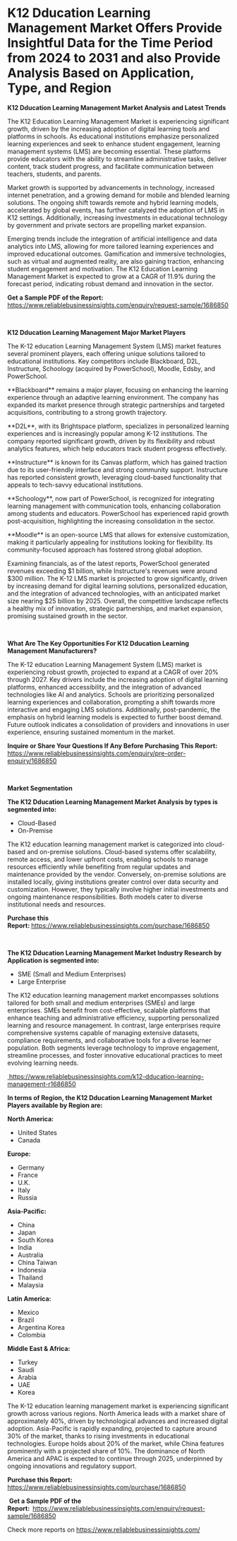 <p><h1>K12 Dducation Learning Management Market Offers Provide Insightful Data for the Time Period from 2024 to 2031 and also Provide Analysis Based on Application, Type, and Region</h1></p><p><strong>K12 Dducation Learning Management Market Analysis and Latest Trends</strong></p>
<p><p>The K12 Education Learning Management Market is experiencing significant growth, driven by the increasing adoption of digital learning tools and platforms in schools. As educational institutions emphasize personalized learning experiences and seek to enhance student engagement, learning management systems (LMS) are becoming essential. These platforms provide educators with the ability to streamline administrative tasks, deliver content, track student progress, and facilitate communication between teachers, students, and parents.</p><p>Market growth is supported by advancements in technology, increased internet penetration, and a growing demand for mobile and blended learning solutions. The ongoing shift towards remote and hybrid learning models, accelerated by global events, has further catalyzed the adoption of LMS in K12 settings. Additionally, increasing investments in educational technology by government and private sectors are propelling market expansion.</p><p>Emerging trends include the integration of artificial intelligence and data analytics into LMS, allowing for more tailored learning experiences and improved educational outcomes. Gamification and immersive technologies, such as virtual and augmented reality, are also gaining traction, enhancing student engagement and motivation. The K12 Education Learning Management Market is expected to grow at a CAGR of 11.9% during the forecast period, indicating robust demand and innovation in the sector.</p></p>
<p><strong>Get a Sample PDF of the Report:&nbsp;</strong> <a href="https://www.reliablebusinessinsights.com/enquiry/request-sample/1686850?utm_campaign=97&utm_medium=2&utm_source=Github&utm_content=ia&utm_term=31122024&utm_id=k12-dducation-learning-management">https://www.reliablebusinessinsights.com/enquiry/request-sample/1686850</a></p>
<p>&nbsp;</p>
<p><strong>K12 Dducation Learning Management Major Market Players</strong></p>
<p><p>The K-12 education Learning Management System (LMS) market features several prominent players, each offering unique solutions tailored to educational institutions. Key competitors include Blackboard, D2L, Instructure, Schoology (acquired by PowerSchool), Moodle, Edsby, and PowerSchool. </p><p>**Blackboard** remains a major player, focusing on enhancing the learning experience through an adaptive learning environment. The company has expanded its market presence through strategic partnerships and targeted acquisitions, contributing to a strong growth trajectory. </p><p>**D2L**, with its Brightspace platform, specializes in personalized learning experiences and is increasingly popular among K-12 institutions. The company reported significant growth, driven by its flexibility and robust analytics features, which help educators track student progress effectively. </p><p>**Instructure** is known for its Canvas platform, which has gained traction due to its user-friendly interface and strong community support. Instructure has reported consistent growth, leveraging cloud-based functionality that appeals to tech-savvy educational institutions. </p><p>**Schoology**, now part of PowerSchool, is recognized for integrating learning management with communication tools, enhancing collaboration among students and educators. PowerSchool has experienced rapid growth post-acquisition, highlighting the increasing consolidation in the sector.</p><p>**Moodle** is an open-source LMS that allows for extensive customization, making it particularly appealing for institutions looking for flexibility. Its community-focused approach has fostered strong global adoption.</p><p>Examining financials, as of the latest reports, PowerSchool generated revenues exceeding $1 billion, while Instructure's revenues were around $300 million. The K-12 LMS market is projected to grow significantly, driven by increasing demand for digital learning solutions, personalized education, and the integration of advanced technologies, with an anticipated market size nearing $25 billion by 2025. Overall, the competitive landscape reflects a healthy mix of innovation, strategic partnerships, and market expansion, promising sustained growth in the sector.</p></p>
<p>&nbsp;</p>
<p><strong>What Are The Key Opportunities For K12 Dducation Learning Management Manufacturers?</strong></p>
<p><p>The K-12 education Learning Management System (LMS) market is experiencing robust growth, projected to expand at a CAGR of over 20% through 2027. Key drivers include the increasing adoption of digital learning platforms, enhanced accessibility, and the integration of advanced technologies like AI and analytics. Schools are prioritizing personalized learning experiences and collaboration, prompting a shift towards more interactive and engaging LMS solutions. Additionally, post-pandemic, the emphasis on hybrid learning models is expected to further boost demand. Future outlook indicates a consolidation of providers and innovations in user experience, ensuring sustained momentum in the market.</p></p>
<p><strong>Inquire or Share Your Questions If Any Before Purchasing This Report:</strong> <a href="https://www.reliablebusinessinsights.com/enquiry/pre-order-enquiry/1686850?utm_campaign=97&utm_medium=2&utm_source=Github&utm_content=ia&utm_term=31122024&utm_id=k12-dducation-learning-management">https://www.reliablebusinessinsights.com/enquiry/pre-order-enquiry/1686850</a></p>
<p>&nbsp;</p>
<p><strong>Market Segmentation</strong></p>
<p><strong>The K12 Dducation Learning Management Market Analysis by types is segmented into:</strong></p>
<p><ul><li>Cloud-Based</li><li>On-Premise</li></ul></p>
<p><p>The K12 education learning management market is categorized into cloud-based and on-premise solutions. Cloud-based systems offer scalability, remote access, and lower upfront costs, enabling schools to manage resources efficiently while benefiting from regular updates and maintenance provided by the vendor. Conversely, on-premise solutions are installed locally, giving institutions greater control over data security and customization. However, they typically involve higher initial investments and ongoing maintenance responsibilities. Both models cater to diverse institutional needs and resources.</p></p>
<p><strong>Purchase this Report:&nbsp;</strong><a href="https://www.reliablebusinessinsights.com/purchase/1686850?utm_campaign=97&utm_medium=2&utm_source=Github&utm_content=ia&utm_term=31122024&utm_id=k12-dducation-learning-management">https://www.reliablebusinessinsights.com/purchase/1686850</a></p>
<p>&nbsp;</p>
<p><strong>The K12 Dducation Learning Management Market Industry Research by Application is segmented into:</strong></p>
<p><ul><li>SME (Small and Medium Enterprises)</li><li>Large Enterprise</li></ul></p>
<p><p>The K12 education learning management market encompasses solutions tailored for both small and medium enterprises (SMEs) and large enterprises. SMEs benefit from cost-effective, scalable platforms that enhance teaching and administrative efficiency, supporting personalized learning and resource management. In contrast, large enterprises require comprehensive systems capable of managing extensive datasets, compliance requirements, and collaborative tools for a diverse learner population. Both segments leverage technology to improve engagement, streamline processes, and foster innovative educational practices to meet evolving learning needs.</p></p>
<p><a href="https://www.reliablebusinessinsights.com/k12-dducation-learning-management-r1686850?utm_campaign=97&utm_medium=2&utm_source=Github&utm_content=ia&utm_term=31122024&utm_id=k12-dducation-learning-management">&nbsp;https://www.reliablebusinessinsights.com/k12-dducation-learning-management-r1686850</a></p>
<p><strong>In terms of Region, the K12 Dducation Learning Management Market Players available by Region are:</strong></p>
<p>
    <p> <strong> North America: </strong>
        <ul>
            <li>United States</li>
            <li>Canada</li>
        </ul>
        </p> 
    <p> <strong> Europe: </strong>
        <ul>
            <li>Germany</li>
            <li>France</li>
            <li>U.K.</li>
            <li>Italy</li>
            <li>Russia</li>
        </ul>
        </p> 
    <p> <strong> Asia-Pacific: </strong>
        <ul>
            <li>China</li>
            <li>Japan</li>
            <li>South Korea</li>
            <li>India</li>
            <li>Australia</li>
            <li>China Taiwan</li>
            <li>Indonesia</li>
            <li>Thailand</li>
            <li>Malaysia</li>
        </ul>
        </p> 
    <p> <strong> Latin America: </strong>
        <ul>
            <li>Mexico</li>
            <li>Brazil</li>
            <li>Argentina Korea</li>
            <li>Colombia</li>
        </ul>
        </p> 
    <p> <strong> Middle East & Africa: </strong>
        <ul>
            <li>Turkey</li>
            <li>Saudi</li>
            <li>Arabia</li>
            <li>UAE</li>
            <li>Korea</li>
        </ul>
    </p>
    </p>
<p><p>The K-12 education learning management market is experiencing significant growth across various regions. North America leads with a market share of approximately 40%, driven by technological advances and increased digital adoption. Asia-Pacific is rapidly expanding, projected to capture around 30% of the market, thanks to rising investments in educational technologies. Europe holds about 20% of the market, while China features prominently with a projected share of 10%. The dominance of North America and APAC is expected to continue through 2025, underpinned by ongoing innovations and regulatory support.</p></p>
<p><strong>Purchase this Report: </strong><a href="https://www.reliablebusinessinsights.com/purchase/1686850?utm_campaign=97&utm_medium=2&utm_source=Github&utm_content=ia&utm_term=31122024&utm_id=k12-dducation-learning-management">https://www.reliablebusinessinsights.com/purchase/1686850</a></p>
<p>&nbsp;<strong>Get a Sample PDF of the Report:&nbsp;&nbsp;</strong><a href="https://www.reliablebusinessinsights.com/enquiry/request-sample/1686850?utm_campaign=97&utm_medium=2&utm_source=Github&utm_content=ia&utm_term=31122024&utm_id=k12-dducation-learning-management">https://www.reliablebusinessinsights.com/enquiry/request-sample/1686850</a></p>
<p><strong></strong></p>
<p>Check more reports on <a href="https://www.reliablebusinessinsights.com/?utm_campaign=97&utm_medium=2&utm_source=Github&utm_content=ia&utm_term=31122024&utm_id=k12-dducation-learning-management">https://www.reliablebusinessinsights.com/</a></p>